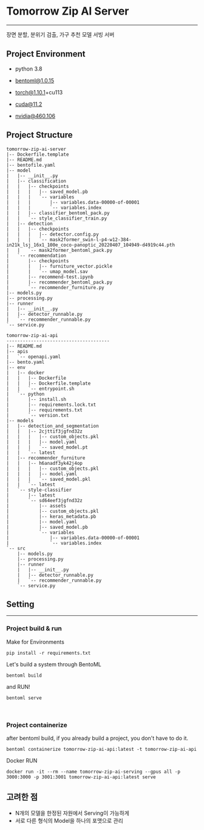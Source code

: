 # Tomorrow Zip AI Server

---

장면 분할, 분위기 검출, 가구 추천 모델 서빙 서버


## Project Environment

- python 3.8
- bentoml@1.0.15
- torch@1.10.1+cu113

- cuda@11.2
- nvidia@460.106


## Project Structure
```shell
tomorrow-zip-ai-server
|-- Dockerfile.template
|-- README.md
|-- bentofile.yaml
|-- model
|   |-- __init__.py
|   |-- classification
|   |   |-- checkpoints
|   |   |   |-- saved_model.pb
|   |   |   `-- variables
|   |   |       |-- variables.data-00000-of-00001
|   |   |       `-- variables.index
|   |   |-- classifier_bentoml_pack.py
|   |   `-- style_classifier_train.py
|   |-- detection
|   |   |-- checkpoints
|   |   |   |-- detector.config.py
|   |   |   `-- mask2former_swin-l-p4-w12-384-in21k_lsj_16x1_100e_coco-panoptic_20220407_104949-d4919c44.pth
|   |   `-- mask2former_bentoml_pack.py
|   `-- recommendation
|       |-- checkpoints
|       |   |-- furniture_vector.pickle
|       |   `-- umap_model.sav
|       |-- recommend-test.ipynb
|       |-- recommender_bentoml_pack.py
|       `-- recommender_furniture.py
|-- models.py
|-- processing.py
|-- runner
|   |-- __init__.py
|   |-- detector_runnable.py
|   `-- recommender_runnable.py
`-- service.py
```

```shell
tomorrow-zip-ai-api
--------------------------------------
|-- README.md
|-- apis
|   `-- openapi.yaml
|-- bento.yaml
|-- env
|   |-- docker
|   |   |-- Dockerfile
|   |   |-- Dockerfile.template
|   |   `-- entrypoint.sh
|   `-- python
|       |-- install.sh
|       |-- requirements.lock.txt
|       |-- requirements.txt
|       `-- version.txt
|-- models
|   |-- detection_and_segmentation
|   |   |-- 2cjttif3jgfnd32z
|   |   |   |-- custom_objects.pkl
|   |   |   |-- model.yaml
|   |   |   `-- saved_model.pt
|   |   `-- latest
|   |-- recommender_furniture
|   |   |-- h6anadf3yk42j4op
|   |   |   |-- custom_objects.pkl
|   |   |   |-- model.yaml
|   |   |   `-- saved_model.pkl
|   |   `-- latest
|   `-- style-classifier
|       |-- latest
|       `-- sd64eef3jgfnd32z
|           |-- assets
|           |-- custom_objects.pkl
|           |-- keras_metadata.pb
|           |-- model.yaml
|           |-- saved_model.pb
|           `-- variables
|               |-- variables.data-00000-of-00001
|               `-- variables.index
`-- src
    |-- models.py
    |-- processing.py
    |-- runner
    |   |-- __init__.py
    |   |-- detector_runnable.py
    |   `-- recommender_runnable.py
    `-- service.py
```
## Setting

---

### Project build & run


Make for Environments
```shell
pip install -r requirements.txt
```


Let's build a system through BentoML
```shell
bentoml build
```

and RUN!
```shell
bentoml serve 
```

<br>

### Project containerize

after bentoml build, if you already build a project, you don't have to do it.
```shell
bentoml containerize tomorrow-zip-ai-api:latest -t tomorrow-zip-ai-api 
```

Docker RUN
```shell
docker run -it --rm --name tomorrow-zip-ai-serving --gpus all -p 3000:3000 -p 3001:3001 tomorrow-zip-ai-api:latest serve
```


## 고려한 점

- N개의 모델을 한정된 자원에서 Serving이 가능하게
- 서로 다른 형식의 Model을 하나의 포맷으로 관리